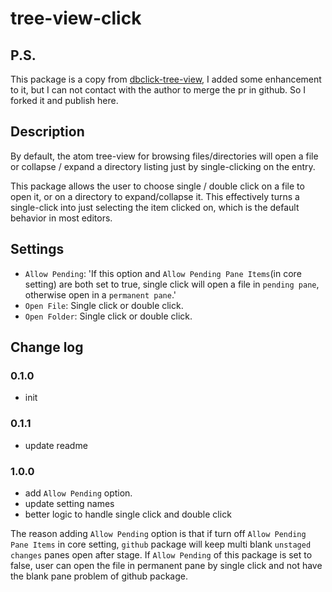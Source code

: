 # tree-view-click

## P.S.

This package is a copy from [dbclick-tree-view](https://atom.io/packages/dbclick-tree-view), I added some enhancement to it, but I can not contact with the author to merge the pr in github. So I forked it and publish here.

## Description

By default, the atom tree-view for browsing files/directories will open a file or collapse / expand a directory listing just by single-clicking on the entry.

This package allows the user to choose single / double click on a file to open it, or on a directory to expand/collapse it. This effectively turns a single-click into just selecting the item clicked on, which is the default behavior in most editors.

## Settings

- `Allow Pending`: 'If this option and `Allow Pending Pane Items`(in core setting) are both set to true, single click will open a file in `pending pane`, otherwise open in a `permanent pane`.'
- `Open File`: Single click or double click.
- `Open Folder`: Single click or double click.

## Change log


### 0.1.0
- init

### 0.1.1
- update readme

### 1.0.0
- add `Allow Pending` option.
- update setting names
- better logic to handle single click and double click

The reason adding `Allow Pending` option is that if turn off `Allow Pending Pane Items` in core setting, `github` package will keep multi blank `unstaged changes` panes open after stage. If `Allow Pending` of this package is set to false, user can open the file in permanent pane by single click and not have the blank pane problem of github package.
